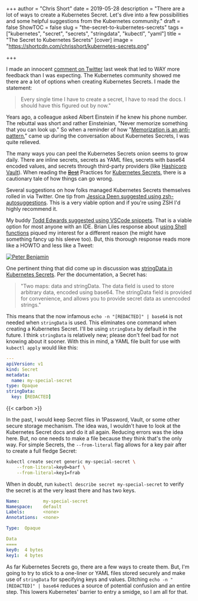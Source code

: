 +++
author = "Chris Short"
date = 2019-05-28
description = "There are a lot of ways to create a Kubernetes Secret. Let's dive into a few possibilities and some helpful suggestions from the Kubernetes community."
draft = false
ShowTOC = false
slug = "the-secret-to-kubernetes-secrets"
tags = ["kubernetes", "secret", "secrets", "stringdata", "kubectl", "yaml"]
title = "The Secret to Kubernetes Secrets"
[cover]
image = "https://shortcdn.com/chrisshort/kubernetes-secrets.png"

+++

I made an innocent [comment on Twitter](https://twitter.com/ChrisShort/status/1131771381438394368) last week that led to WAY more feedback than I was expecting. The Kubernetes community showed me there are a lot of options when creating Kubernetes Secrets. I made the statement:

> Every single time I have to create a secret, I have to read the docs. I should have this figured out by now."

Years ago, a colleague asked Albert Einstein if he knew his phone number. The rebuttal was short and rather Einsteinian, "Never memorize something that you can look up." So when a reminder of how "[Memorization is an anti-pattern.](https://twitter.com/cjimti/status/1132165745389912064)" came up during the conversation about Kubernetes Secrets, I was quite relieved.


The many ways you can peel the Kubernetes Secrets onion seems to grow daily. There are inline secrets, secrets as YAML files, secrets with base64 encoded values, and secrets through third-party providers (like [Hashicorp Vault](https://itnext.io/effective-secrets-with-vault-and-kubernetes-9af5f5c04d06)). When reading the [~~Best~~](https://devopsish.com/128/) Practices for [Kubernetes Secrets](https://kubernetes.io/docs/concepts/configuration/secret/#best-practices), there is a cautionary tale of how things can go wrong.

Several suggestions on how folks managed Kubernetes Secrets themselves rolled in via Twitter. One tip from [Jessica Deen suggested using zsh-autosuggestions](https://twitter.com/jldeen/status/1131984672198713350). This is a very viable option and if you're using ZSH I'd highly recommend it.

My buddy [Todd Edwards suggested using VSCode snippets](https://twitter.com/TriangleTodd/status/1131814890715439106). That is a viable option for most anyone with an IDE. Brian Liles response about [using Shell functions](https://twitter.com/bryanl/status/1132220199330099200) piqued my interest for a different reason (he might have something fancy up his sleeve too). But, this thorough response reads more like a HOWTO and less like a Tweet:

[![Peter Benjamin](https://shortcdn.com/chrisshort/peter-benjamin-creating-kubernetes-secrets.png)](https://twitter.com/petermbenjamin/status/1131869227634184198)

One pertinent thing that did come up in discussion was [stringData in Kubernetes Secrets](https://twitter.com/alejandrox135/status/1131890155822952449). Per the documentation, a Secret has:

> "Two maps: data and stringData. The data field is used to store arbitrary data, encoded using base64. The stringData field is provided for convenience, and allows you to provide secret data as unencoded strings."

This means that the now infamous `echo -n "[REDACTED]" | base64` is not needed when `stringData` is used. This  eliminates one command when creating a Kubernetes Secret. I'll be using `stringData` by default in the future. I think `stringData` is relatively new; please don't feel bad for not knowing about it sooner. With this in mind, a YAML file built for use with `kubectl apply` would like this:

```yaml
---
apiVersion: v1
kind: Secret
metadata:
  name: my-special-secret
type: Opaque
stringData:
  key: [REDACTED]
```

{{< carbon >}}

In the past, I would keep Secret files in 1Password, Vault, or some other secure storage mechanism. The idea was, I wouldn't have to look at the Kubernetes Secret docs and do it all again. Reducing errors was the idea here. But, no one needs to make a file because they think that's the only way. For simple Secrets, the `--from-literal` flag allows for a key pair after to create a full fledge Secret:

```bash
kubectl create secret generic my-special-secret \
    --from-literal=key0=barf \
    --from-literal=key1=frab
```

When in doubt, run `kubectl describe secret my-special-secret` to verify the secret is at the very least there and has two keys.

```yaml
Name:         my-special-secret
Namespace:    default
Labels:       <none>
Annotations:  <none>

Type:  Opaque

Data
====
key0:  4 bytes
key1:  4 bytes
```

As far Kubernetes Secrets go, there are a few ways to create them. But, I'm going to try to stick to a one-liner or YAML files stored securely and make use of `stringData` for specifying keys and values. Ditching `echo -n "[REDACTED]" | base64` reduces a source of potential confusion and an entire step. This lowers Kubernetes' barrier to entry a smidge, so I am all for that.
